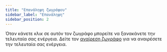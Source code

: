 ```yaml
---
title: "Επανάληψη ζωγράφου"
sidebar_label: "Επανάληψη"
sidebar_position: 2
---
```


Όταν κάνετε κλικ σε αυτόν τον ζωγράφο μπορείτε να ξανακάνετε την τελευταία σας ενέργεια. Δείτε τον [αναίρεση ζωγράφο](undo) για να αναιρέσετε την τελευταία σας ενέργεια.

